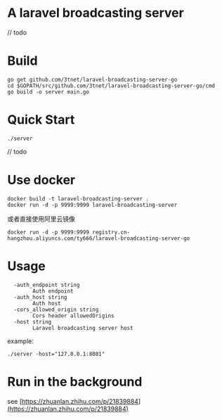 # A laravel broadcasting server

// todo

# Build

```
go get github.com/3tnet/laravel-broadcasting-server-go
cd $GOPATH/src/github.com/3tnet/laravel-broadcasting-server-go/cmd
go build -o server main.go
```

# Quick Start

```
./server
```
// todo


# Use docker
```
docker build -t laravel-broadcasting-server .
docker run -d -p 9999:9999 laravel-broadcasting-server
```

或者直接使用阿里云镜像
```
docker run -d -p 9999:9999 registry.cn-hangzhou.aliyuncs.com/ty666/laravel-broadcasting-server-go
```


# Usage

```
  -auth_endpoint string
        Auth endpoint
  -auth_host string
        Auth host
  -cors_allowed_origin string
        Cors header allowedOrigins
  -host string
        Laravel broadcasting server host

```
example:
```
./server -host="127.0.0.1:8081"
```

# Run in the background

see [https://zhuanlan.zhihu.com/p/21839884](https://zhuanlan.zhihu.com/p/21839884)
